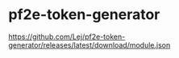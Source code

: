 # pf2e-token-generator

https://github.com/Lej/pf2e-token-generator/releases/latest/download/module.json